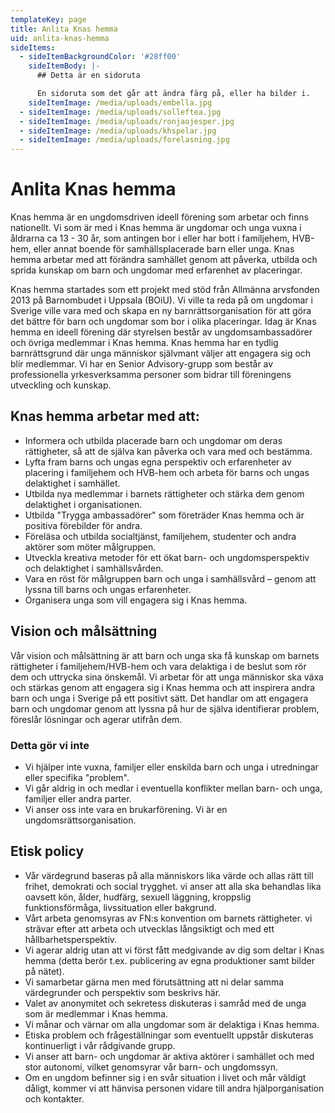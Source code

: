 ```yaml
---
templateKey: page
title: Anlita Knas hemma
uid: anlita-knas-hemma
sideItems:
  - sideItemBackgroundColor: '#28ff00'
    sideItemBody: |-
      ## Detta är en sidoruta

      En sidoruta som det går att ändra färg på, eller ha bilder i.
    sideItemImage: /media/uploads/embella.jpg
  - sideItemImage: /media/uploads/solleftea.jpg
  - sideItemImage: /media/uploads/ronjaojesper.jpg
  - sideItemImage: /media/uploads/khspelar.jpg
  - sideItemImage: /media/uploads/forelasning.jpg
---
```

# Anlita Knas hemma

Knas hemma är en ungdomsdriven ideell förening som arbetar och finns nationellt. Vi som är med i Knas hemma är ungdomar och unga vuxna i åldrarna
ca 13 - 30 år, som antingen bor i eller har bott i familjehem, HVB-hem, eller annat boende för samhällsplacerade barn eller unga. Knas hemma arbetar med att
förändra samhället genom att påverka, utbilda och sprida kunskap om barn och ungdomar med erfarenhet av placeringar.

Knas hemma startades som ett projekt med stöd från Allmänna arvsfonden 2013 på Barnombudet i Uppsala (BOiU). Vi ville ta reda på om ungdomar i Sverige ville
vara med och skapa en ny barnrättsorganisation för att göra det bättre för barn och ungdomar som bor i olika placeringar. Idag är Knas hemma en ideell
förening där styrelsen består av ungdomsambassadörer och övriga medlemmar i Knas hemma. Knas hemma har en tydlig barnrättsgrund där unga människor
självmant väljer att engagera sig och blir medlemmar. Vi har en Senior Advisory-grupp som består av professionella yrkesverksamma personer som bidrar
till föreningens utveckling och kunskap.

## Knas hemma arbetar med att:

* Informera och utbilda placerade barn och ungdomar om deras rättigheter, så att de själva kan påverka och vara med och bestämma.
* Lyfta fram barns och ungas egna perspektiv och erfarenheter av placering i familjehem och HVB-hem och arbeta för barns och ungas delaktighet i samhället.
* Utbilda nya medlemmar i barnets rättigheter och stärka dem genom delaktighet i organisationen.
* Utbilda "Trygga ambassadörer" som företräder Knas hemma och är positiva förebilder för andra.
* Föreläsa och utbilda socialtjänst, familjehem, studenter och andra aktörer som möter målgruppen.
* Utveckla kreativa metoder för ett ökat barn- och ungdomsperspektiv och delaktighet i samhällsvården.
* Vara en röst för målgruppen barn och unga i samhällsvård – genom att lyssna till barns och ungas erfarenheter.
* Organisera unga som vill engagera sig i Knas hemma.

## Vision och målsättning

Vår vision och målsättning är att barn och unga ska få kunskap om barnets rättigheter i familjehem/HVB-hem och vara delaktiga i de beslut som rör dem
och uttrycka sina önskemål. Vi arbetar för att unga människor ska växa och stärkas genom att engagera sig i Knas hemma och att inspirera andra barn och
unga i Sverige på ett positivt sätt. Det handlar om att engagera barn och ungdomar genom att lyssna på hur de själva identifierar problem, föreslår
lösningar och agerar utifrån dem.

### Detta gör vi inte

* Vi hjälper inte vuxna, familjer eller enskilda barn och unga i utredningar eller specifika "problem".
* Vi går aldrig in och medlar i eventuella konflikter mellan barn- och unga, familjer eller andra parter.
* Vi anser oss inte vara en brukarförening. Vi är en ungdomsrättsorganisation.

## Etisk policy

* Vår värdegrund baseras på alla människors lika värde och allas rätt till frihet, demokrati och social trygghet. vi anser att alla ska behandlas lika
  oavsett kön, ålder, hudfärg, sexuell läggning, kroppslig funktionsförmåga, livssituation eller bakgrund.
* Vårt arbeta genomsyras av FN:s konvention om barnets rättigheter. vi strävar efter att arbeta och utvecklas långsiktigt och med ett hållbarhetsperspektiv.
* Vi agerar aldrig utan att vi först fått medgivande av dig som deltar i Knas hemma (detta berör t.ex. publicering av egna produktioner samt bilder på
  nätet).
* Vi samarbetar gärna men med förutsättning att ni delar samma värdegrunder och perspektiv som beskrivs här.
* Valet av anonymitet och sekretess diskuteras i samråd med de unga som är medlemmar i Knas hemma.
* Vi månar och värnar om alla ungdomar som är delaktiga i Knas hemma.
* Etiska problem och frågeställningar som eventuellt uppstår diskuteras kontinuerligt i vår rådgivande grupp.
* Vi anser att barn- och ungdomar är aktiva aktörer i samhället och med stor autonomi, vilket genomsyrar vår barn- och ungdomssyn.
* Om en ungdom befinner sig i en svår situation i livet och mår väldigt dåligt, kommer vi att hänvisa personen vidare till andra hjälporganisation och
  kontakter.
